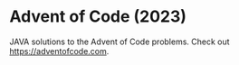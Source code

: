 # Advent of Code (2023)
JAVA solutions to the Advent of Code problems. Check out https://adventofcode.com.
